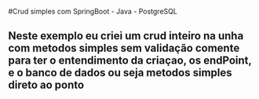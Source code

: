 #Crud simples com SpringBoot - Java - PostgreSQL

## Neste exemplo eu criei um crud inteiro na unha com metodos simples sem validação comente para ter o entendimento da criaçao, os endPoint, e o banco de dados ou seja metodos simples direto ao ponto
